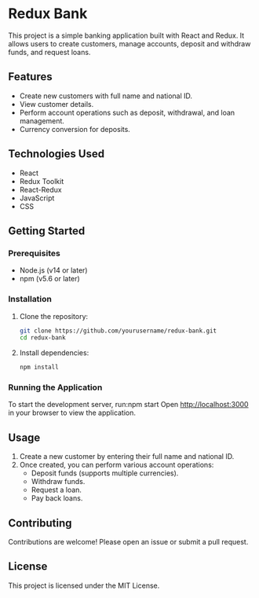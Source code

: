 # Redux Bank

This project is a simple banking application built with React and Redux. It allows users to create customers, manage accounts, deposit and withdraw funds, and request loans.

## Features

- Create new customers with full name and national ID.
- View customer details.
- Perform account operations such as deposit, withdrawal, and loan management.
- Currency conversion for deposits.

## Technologies Used

- React
- Redux Toolkit
- React-Redux
- JavaScript
- CSS

## Getting Started

### Prerequisites

- Node.js (v14 or later)
- npm (v5.6 or later)

### Installation

1. Clone the repository:
   ```bash
   git clone https://github.com/yourusername/redux-bank.git
   cd redux-bank
   ```

2. Install dependencies:
   ```bash
   npm install
   ```

### Running the Application

To start the development server, run:npm start
Open [http://localhost:3000](http://localhost:3000) in your browser to view the application.

## Usage

1. Create a new customer by entering their full name and national ID.
2. Once created, you can perform various account operations:
   - Deposit funds (supports multiple currencies).
   - Withdraw funds.
   - Request a loan.
   - Pay back loans.

## Contributing

Contributions are welcome! Please open an issue or submit a pull request.

## License

This project is licensed under the MIT License.
